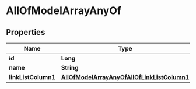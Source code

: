 

# AllOfModelArrayAnyOf


## Properties

| Name | Type | Description | Notes |
|------------ | ------------- | ------------- | -------------|
|**id** | **Long** |  |  [optional] |
|**name** | **String** |  |  |
|**linkListColumn1** | [**AllOfModelArrayAnyOfAllOfLinkListColumn1**](AllOfModelArrayAnyOfAllOfLinkListColumn1.md) |  |  [optional] |



